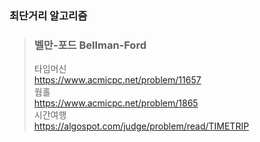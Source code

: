 ### 최단거리 알고리즘
> ### 벨만-포드 Bellman-Ford  
>	 타임머신  
>	 https://www.acmicpc.net/problem/11657  
>	 웜홀  
>	 https://www.acmicpc.net/problem/1865  
>	 시간여행  
>	 https://algospot.com/judge/problem/read/TIMETRIP  
